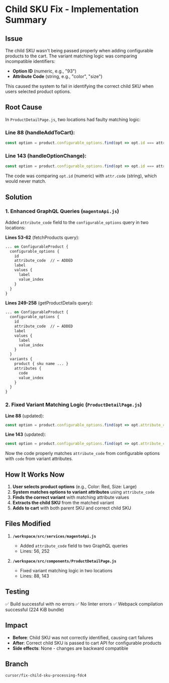 # Child SKU Fix - Implementation Summary

## Issue
The child SKU wasn't being passed properly when adding configurable products to the cart. The variant matching logic was comparing incompatible identifiers:
- **Option ID** (numeric, e.g., "93") 
- **Attribute Code** (string, e.g., "color", "size")

This caused the system to fail in identifying the correct child SKU when users selected product options.

## Root Cause
In `ProductDetailPage.js`, two locations had faulty matching logic:

### Line 88 (handleAddToCart):
```javascript
const option = product.configurable_options.find(opt => opt.id === attr.code);
```

### Line 143 (handleOptionChange):
```javascript
const option = product.configurable_options.find(opt => opt.id === attr.code);
```

The code was comparing `opt.id` (numeric) with `attr.code` (string), which would never match.

## Solution

### 1. Enhanced GraphQL Queries (`magentoApi.js`)
Added `attribute_code` field to the `configurable_options` query in two locations:

**Lines 53-62** (fetchProducts query):
```graphql
... on ConfigurableProduct {
  configurable_options {
    id
    attribute_code  // ← ADDED
    label
    values {
      label
      value_index
    }
  }
}
```

**Lines 249-258** (getProductDetails query):
```graphql
... on ConfigurableProduct {
  configurable_options {
    id
    attribute_code  // ← ADDED
    label
    values {
      label
      value_index
    }
  }
  variants {
    product { sku name ... }
    attributes {
      code
      value_index
    }
  }
}
```

### 2. Fixed Variant Matching Logic (`ProductDetailPage.js`)

**Line 88** (updated):
```javascript
const option = product.configurable_options.find(opt => opt.attribute_code === attr.code);
```

**Line 143** (updated):
```javascript
const option = product.configurable_options.find(opt => opt.attribute_code === attr.code);
```

Now the code properly matches `attribute_code` from configurable options with `code` from variant attributes.

## How It Works Now

1. **User selects product options** (e.g., Color: Red, Size: Large)
2. **System matches options to variant attributes** using `attribute_code`
3. **Finds the correct variant** with matching attribute values
4. **Extracts the child SKU** from the matched variant
5. **Adds to cart** with both parent SKU and correct child SKU

## Files Modified

1. **`/workspace/src/services/magentoApi.js`**
   - Added `attribute_code` field to two GraphQL queries
   - Lines: 56, 252

2. **`/workspace/src/components/ProductDetailPage.js`**
   - Fixed variant matching logic in two locations
   - Lines: 88, 143

## Testing

✅ Build successful with no errors
✅ No linter errors
✅ Webpack compilation successful (224 KiB bundle)

## Impact

- **Before**: Child SKU was not correctly identified, causing cart failures
- **After**: Correct child SKU is passed to cart API for configurable products
- **Side effects**: None - changes are backward compatible

## Branch
`cursor/fix-child-sku-processing-fdc4`
